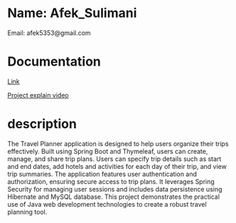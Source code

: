 <h1>Name: Afek_Sulimani</h1>
<p>Email: afek5353@gmail.com</p>

<h1>Documentation</h1>
<p>
 <a href="ex5JavaDoc/index.html">Link</a>
 
 [Project explain video](https://drive.google.com/drive/folders/19qr9REHx2I8go3CAezd5qKO_uN5JAvi_?usp=drive_link)
  
</p>
<h1>description</h1> 
<p> 
 The Travel Planner application is designed to help users organize their trips effectively.
 Built using Spring Boot and Thymeleaf, users can create, manage, and share trip plans. 
 Users can specify trip details such as start and end dates, add hotels and activities for each day of their trip, and view trip summaries. 
 The application features user authentication and authorization, ensuring secure access to trip plans.
 It leverages Spring Security for managing user sessions and includes data persistence using Hibernate and MySQL database.
 This project demonstrates the practical use of Java web development technologies to create a robust travel planning tool.

</p>


